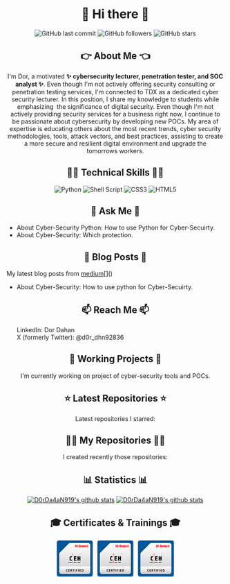 <!DOCTYPE html>
<html lang="en">
<head>
  <meta charset="UTF-8">
  <meta name="viewport" content="width=device-width, initial-scale=1.0">
  <link rel="stylesheet" type="text/css" href="assets/css/style.css">
</head>
<body>
    <h1 align="center">👋 Hi there 👋</h1>
    <!--START_SECTION:badgesTagsGithub-->
    <div id="TagsGithub" align="center">
        <p id="badgesTagsGithub">
          <img src="https://img.shields.io/github/last-commit/D0rDa4aN919/D0rDa4aN919?label=updated" alt="GitHub last commit">
          <img src="https://img.shields.io/github/followers/D0rDa4aN919?label=GitHub%20followers" alt="GitHub followers">
          <img src="https://img.shields.io/github/stars/D0rDa4aN919?label=GitHub%20stars" alt="GitHub stars">
        </p>
    </div>
    <!--END_SECTION:badgesTagsGithub-->
    <div id="sider">
        <!--START_SECTION:Explain-->
        <div id="about_me" align="center" class="container one_side">
            <h2>👉 About Me 👈</h2>
            <p id="badgesTagsLang">I'm Dor, a motivated <b>✨ cybersecurity lecturer, penetration tester, and SOC analyst ✨</b>. 
            Even though I'm not actively offering security consulting or penetration testing services, I'm connected to TDX as a dedicated cyber security lecturer. In this position, I share my knowledge to students while emphasizing  the significance of digital security. 
            Even though I'm not actively providing security services for a business right now, I continue to be passionate about cybersecurity by developing new POCs. My area of expertise is educating others about the most recent trends, cyber security methodologies, tools, attack vectors, and best practices, assisting to create a more secure and resilient digital environment and upgrade the tomorrows workers.
            </p>
        </div>
        <!--END_SECTION:Explain-->
        <!--START_SECTION:badgesTagsLang-->
        <div id="techskill" align="center" class="container one_side">
            <h2>🧑‍💻 Technical Skills 🧑‍💻</h2>
            <p id="TechnicalSkill">
                <img src="https://img.shields.io/badge/python-3670A0?style=for-the-badge&logo=python&logoColor=ffdd54" alt="Python">
                <img src="https://img.shields.io/badge/shell_script-%23121011.svg?style=for-the-badge&logo=gnu-bash&logoColor=white" alt="Shell Script">
                <img src="https://img.shields.io/badge/css3-%231572B6.svg?style=for-the-badge&logo=css3&logoColor=white" alt="CSS3">
                <img src="https://img.shields.io/badge/html5-%23E34F26.svg?style=for-the-badge&logo=html5&logoColor=white" alt="HTML5">
            </p>
        </div>
        <!--END_SECTION:badgesTagsLang-->
        <!--START_SECTION:askMe-->
        <div id="ask_me" class="container second_side">
            <h2 align="center">💬 Ask Me 💬</h2>
            <p id="askMe"> 
            <ul>
                <li>About Cyber-Security Python: How to use Python for Cyber-Secuirty.</li>
                <li>About Cyber-Security: Which protection.</li>
            </ul>
            </p>
        </div>
        <!--END_SECTION:askMe-->
        <!--START_SECTION:Blog-->
        <div id="blog" class="container second_side">
            <h2 align="center">📖 Blog Posts 📖</h2>
            <!-- https://medium.com/@dordaha491n/feed -->
            <p id="my_blog">My latest blog posts from <a href="https://medium.com/@dordaha491n" target="_blank">medium</a>[]()<br>
            <ul>
                <li>About Cyber-Security: How to use python for Cyber-Secuirty.</li>
            </ul>
            </p>
        </div>
        <!--END_SECTION:Blog-->
        <!--START_SECTION:reach-->
        <div id="reach_me" class="container second_side">
            <h2 align="center">📫 Reach Me 📫</h2>
            <ol>
                <il>LinkedIn: <a herf="https://www.linkedin.com/in/dor-dahan-b44655154/" target="_blank">Dor Dahan</a></il><br>
                <il>X (formerly Twitter): <a herf="https://twitter.com/d0r_dhn92836" target="_blank">@d0r_dhn92836</a></il>
            </ol>
        </div>
        <!--END_SECTION:reach-->
    </div>
    <!--START_SECTION:currently-->
    <div id="repositories" align="center" class="container second_side">
        <h2 align="center">👷 Working Projects 👷</h2>
        <p id="repositories">I'm currently working on project of cyber-security tools and POCs.</p>
    </div>
    <!--END_SECTION:currently-->
    <!--START_SECTION:Latest-->
    <!-- need to add -->
    <!-- <div id="certificates_div" align="center">
        <h2 align="center">🚀 Latest Releases 🚀</h2>
        <p>Latest releases I contributed to:</p>
    </div> -->
    <!--END_SECTION:Latest-->
    <!--START_SECTION:repositories-->
    <div id="repositories" align="center" class="container second_side">
        <h2 align="center">⭐ Latest Repositories ⭐</h2>
        <p id="repositories">Latest repositories I starred:</p>
    </div>
    <!--END_SECTION:repositories-->
    <!--START_SECTION:recently-->
    <div id="certificates_div" align="center" class="container one_side">
        <h2 align="center">👨‍💻 My Repositories 👨‍💻</h2>
        <p>I created recently those repositories:</p>
    </div>
    <!--END_SECTION:recently-->
    <!--START_SECTION:Statistics-->
    <div id="certificates_div" align="center" class="container">
        <h2 align="center">📊 Statistics 📊</h2>
        <a href="https://github-readme-stats.vercel.app/api?username=D0rDa4aN919&show_icons=true&theme=radical" target="_blank"><img src="https://github-readme-stats.vercel.app/api?username=D0rDa4aN919&show_icons=true&theme=radical" alt="D0rDa4aN919's github stats"></a>
        <a href="https://github-readme-stats.vercel.app/api/top-langs/?username=D0rDa4aN919&layout=compact" target="_blank"><img src="https://github-readme-stats.vercel.app/api/top-langs/?username=D0rDa4aN919&layout=compact" alt="D0rDa4aN919's github stats"></a>
    </div>
    <!--END_SECTION:Statistics-->
    <!--START_SECTION:Certificates-->
    <div id="certificates_div" align="center" class="container">
        <h2 align="center">🎓 Certificates & Trainings 🎓</h2>
        <p id="certificates">
          <a href="https://aspen.eccouncil.org/Home" target="_blank"><img src="assets/images/ceh_logo.png" alt="Certified Ethical Hacker (CEH)" width="90px" height="90px"></a>
          <a href="https://aspen.eccouncil.org/Home" target="_blank"><img src="assets/images/ceh_logo.png" alt="HackerU Theoretical Certificate" width="90px" height="90px"></a>
          <a href="https://aspen.eccouncil.org/Home" target="_blank"><img src="assets/images/ceh_logo.png" alt="ThriveDx Arena Penetration Tester Practical Certificate (TAPT)" width="90px" height="90px"></a>
        </p>
    </div>
    <!--END_SECTION:Certificates-->
    <!--START_SECTION:badgesCert-->
    <!--END_SECTION:badgesCert-->
</body>
</html>
